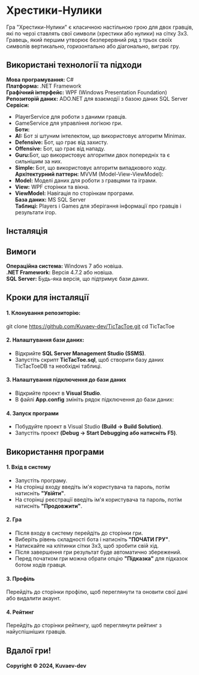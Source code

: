 <h1>Хрестики-Нулики</h1>

Гра "Хрестики-Нулики" є класичною настільною грою для двох гравців, які по черзі ставлять свої символи (хрестики або нулики) на сітку 3x3. Гравець, який першим утворює безперервний ряд з трьох своїх символів вертикально, горизонтально або діагонально, виграє гру.

<h2>Використані технології та підходи</h2>

<b>Мова програмування:</b> C#</br>
<b>Платформа:</b> .NET Framework</br>
<b>Графічний інтерфейс:</b> WPF (Windows Presentation Foundation)</br>
<b>Репозиторій даних:</b> ADO.NET для взаємодії з базою даних SQL Server</br>
<b>Сервіси:</b></br>
- PlayerService для роботи з даними гравців.</br>
- GameService для управління логікою гри.</br>
<b>Боти:</b></br>
- <b>AI:</b> Бот зі штуним інтелектом, що використовує алгоритм Minimax.</br>
- <b>Defensive:</b> Бот, що грає від захисту.</br>
- <b>Offensive:</b> Бот, що грає від нападу.</br>
- <b>Guru:</b>Бот, що використовує алгоритми двох попередніх та є сильнішим за них.</br>
- <b>Simple:</b> Бот, що використовує алгоритм випадкового ходу.</br>
<b>Архітектурний паттерн:</b> MVVM (Model-View-ViewModel):</br>
- <b>Model:</b> Моделі даних для роботи з гравцями та іграми.</br>
- <b>View:</b> WPF сторінки та вікна.</br>
- <b>ViewModel:</b> Навігація по сторінкам програми.</br>
<b>База даних:</b> MS SQL Server</br>
<b>Таблиці:</b> Players і Games для зберігання інформації про гравців і результати ігор.</br>

<h2>Інсталяція</h2>

<h2>Вимоги</h2>

<b>Операційна система:</b> Windows 7 або новіша.</br>
<b>.NET Framework:</b> Версія 4.7.2 або новіша.</br>
<b>SQL Server:</b> Будь-яка версія, що підтримує бази даних.</br>

<h2>Кроки для інсталяції</h2>

<h4>1. Клонування репозиторію:</h4>

git clone https://github.com/Kuvaev-dev/TicTacToe.git
cd TicTacToe

<h4>2. Налаштування бази даних:</h4>

- Відкрийте <b>SQL Server Management Studio (SSMS)</b>.
- Запустіть скрипт <b>TicTacToe.sql</b>, щоб створити базу даних TicTacToeDB та необхідні таблиці.

<h4>3. Налаштування підключення до бази даних</h4>

- Відкрийте проект в <b>Visual Studio</b>.
- В файлі <b>App.config</b> змініть рядок підключення до бази даних:

<connectionStrings>
  <add name="MyConnectionString" connectionString="Data Source=YOUR_SERVER_NAME;Initial Catalog=TicTacToeDB;Integrated Security=True" providerName="System.Data.SqlClient"/>
</connectionStrings>

<h4>4. Запуск програми</h4>

- Побудуйте проект в Visual Studio <b>(Build -> Build Solution)</b>.
- Запустіть проект <b>(Debug -> Start Debugging або натисніть F5)</b>.

<h2>Використання програми</h2>

<h4>1. Вхід в систему</h4>

- Запустіть програму.
- На сторінці входу введіть ім'я користувача та пароль, потім натисніть <b>"Увійти"</b>.
- На сторінці реєстрації введіть ім'я користувача та пароль, потім натисніть <b>"Продовжити"</b>.

<h4>2. Гра</h4>

- Після входу в систему перейдіть до сторінки гри.
- Виберіть рівень складності бота і натисніть <b>"ПОЧАТИ ГРУ"</b>.
- Натискайте на клітинки сітки 3x3, щоб зробити свій хід.
- Після завершення гри результат буде автоматично збережений.
- Перед початком гри можна обрати опцію <b>"Підказка"</b> для підказок ботом ходів гравця.

<h4>3. Профіль</h4>

Перейдіть до сторінки профілю, щоб переглянути та оновити свої дані або видалити акаунт.

<h4>4. Рейтинг</h4>

Перейдіть до сторінки рейтингу, щоб переглянути рейтинг з найуспішніших гравців.

<h2>Вдалої гри!</h2>

<h4>Copyright &copy; 2024, Kuvaev-dev</h2>